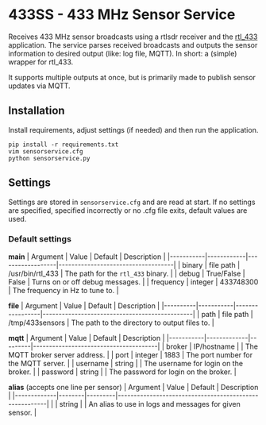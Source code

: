 # 433SS - 433 MHz Sensor Service

Receives 433 MHz sensor broadcasts using a rtlsdr receiver and the [rtl_433](https://github.com/merbanan/rtl_433) application. The service parses received broadcasts and outputs the sensor information to desired output (like: log file, MQTT). In short: a (simple) wrapper for rtl_433.

It supports multiple outputs at once, but is primarily made to publish sensor updates via MQTT.

## Installation
Install requirements, adjust settings (if needed) and then run the application.
```
pip install -r requirements.txt
vim sensorservice.cfg
python sensorservice.py
```

## Settings
Settings are stored in `sensorservice.cfg` and are read at start. If no settings are specified, specified incorrectly or no .cfg file exits, default values are used.

### Default settings

**main**
| Argument  | Value      | Default          | Description                        |
|-----------|------------|------------------|------------------------------------|
| binary    | file path  | /usr/bin/rtl_433 | The path for the `rtl_433` binary. |
| debug     | True/False | False            | Turns on or off debug messages.    |
| frequency | integer    | 433748300        | The frequency in Hz to tune to.    |

**file**
| Argument | Value     | Default         | Description                                   |
|----------|-----------|-----------------|-----------------------------------------------|
| path     | file path | /tmp/433sensors | The path to the directory to output files to. |

**mqtt**
| Argument  | Value       | Default | Description                           |
|-----------|-------------|---------|---------------------------------------|
| broker    | IP/hostname |         | The MQTT broker server address.       |
| port      | integer     | 1883    | The port number for the MQTT server.  |
| username  | string      |         | The username for login on the broker. |
| password  | string      |         | The password for login on the broker. |

**alias** (accepts one line per sensor)
| Argument    | Value  | Default | Description                                            |
|-------------|--------|---------|--------------------------------------------------------|
| <sensor id> | string |         | An alias to use in logs and messages for given sensor. |
